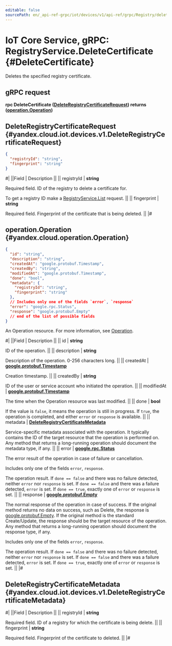 ```yaml
---
editable: false
sourcePath: en/_api-ref-grpc/iot/devices/v1/api-ref/grpc/Registry/deleteCertificate.md
---
```


# IoT Core Service, gRPC: RegistryService.DeleteCertificate {#DeleteCertificate}

Deletes the specified registry certificate.

## gRPC request

**rpc DeleteCertificate ([DeleteRegistryCertificateRequest](#yandex.cloud.iot.devices.v1.DeleteRegistryCertificateRequest)) returns ([operation.Operation](#yandex.cloud.operation.Operation))**

## DeleteRegistryCertificateRequest {#yandex.cloud.iot.devices.v1.DeleteRegistryCertificateRequest}

```json
{
  "registryId": "string",
  "fingerprint": "string"
}
```

#|
||Field | Description ||
|| registryId | **string**

Required field. ID of the registry to delete a certificate for.

To get a registry ID make a [RegistryService.List](/docs/iot-core/api-ref/grpc/Registry/list#List) request. ||
|| fingerprint | **string**

Required field. Fingerprint of the certificate that is being deleted. ||
|#

## operation.Operation {#yandex.cloud.operation.Operation}

```json
{
  "id": "string",
  "description": "string",
  "createdAt": "google.protobuf.Timestamp",
  "createdBy": "string",
  "modifiedAt": "google.protobuf.Timestamp",
  "done": "bool",
  "metadata": {
    "registryId": "string",
    "fingerprint": "string"
  },
  // Includes only one of the fields `error`, `response`
  "error": "google.rpc.Status",
  "response": "google.protobuf.Empty"
  // end of the list of possible fields
}
```

An Operation resource. For more information, see [Operation](/docs/api-design-guide/concepts/operation).

#|
||Field | Description ||
|| id | **string**

ID of the operation. ||
|| description | **string**

Description of the operation. 0-256 characters long. ||
|| createdAt | **[google.protobuf.Timestamp](https://developers.google.com/protocol-buffers/docs/reference/google.protobuf#timestamp)**

Creation timestamp. ||
|| createdBy | **string**

ID of the user or service account who initiated the operation. ||
|| modifiedAt | **[google.protobuf.Timestamp](https://developers.google.com/protocol-buffers/docs/reference/google.protobuf#timestamp)**

The time when the Operation resource was last modified. ||
|| done | **bool**

If the value is `false`, it means the operation is still in progress.
If `true`, the operation is completed, and either `error` or `response` is available. ||
|| metadata | **[DeleteRegistryCertificateMetadata](#yandex.cloud.iot.devices.v1.DeleteRegistryCertificateMetadata)**

Service-specific metadata associated with the operation.
It typically contains the ID of the target resource that the operation is performed on.
Any method that returns a long-running operation should document the metadata type, if any. ||
|| error | **[google.rpc.Status](https://cloud.google.com/tasks/docs/reference/rpc/google.rpc#status)**

The error result of the operation in case of failure or cancellation.

Includes only one of the fields `error`, `response`.

The operation result.
If `done == false` and there was no failure detected, neither `error` nor `response` is set.
If `done == false` and there was a failure detected, `error` is set.
If `done == true`, exactly one of `error` or `response` is set. ||
|| response | **[google.protobuf.Empty](https://developers.google.com/protocol-buffers/docs/reference/google.protobuf#google.protobuf.Empty)**

The normal response of the operation in case of success.
If the original method returns no data on success, such as Delete,
the response is [google.protobuf.Empty](https://developers.google.com/protocol-buffers/docs/reference/google.protobuf#google.protobuf.Empty).
If the original method is the standard Create/Update,
the response should be the target resource of the operation.
Any method that returns a long-running operation should document the response type, if any.

Includes only one of the fields `error`, `response`.

The operation result.
If `done == false` and there was no failure detected, neither `error` nor `response` is set.
If `done == false` and there was a failure detected, `error` is set.
If `done == true`, exactly one of `error` or `response` is set. ||
|#

## DeleteRegistryCertificateMetadata {#yandex.cloud.iot.devices.v1.DeleteRegistryCertificateMetadata}

#|
||Field | Description ||
|| registryId | **string**

Required field. ID of a registry for which the certificate is being delete. ||
|| fingerprint | **string**

Required field. Fingerprint of the certificate to deleted. ||
|#